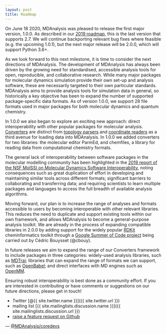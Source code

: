 ```yaml
---
layout: post
title: Roadmap
---
```


On June 18 2020, MDAnalysis was pleased to release the first major version, 1.0.0. As described in our [2019 roadmap](https://www.mdanalysis.org/2019/11/06/roadmap/), this is the last version that supports 2.7. We will continue backporting relevant bug fixes where feasible (e.g. the upcoming 1.0.1), but the next major release will be 2.0.0, which will support Python 3.6+.

As we look forward to this next milestone, it is time to consider the next directions of MDAnalysis. The development of MDAnalysis has always been driven by the growing need for standardised, accessible analysis tools for open, reproducible, and collaborative research. While many major packages for molecular dynamics simulation provide their own set-up and analysis software, these are necessarily targeted to their own particular standards. MDAnalysis aims to provide analysis tools for simulation data in general, so historically a key objective has been to expand the number of supported package-specific data formats. As of version 1.0.0, we support 28 file formats used in major packages for both molecular dynamics and quantum chemistry. 

In 1.0.0 we also began to explore an exciting new approach: direct interoperability with other popular packages for molecular analysis. [Converters](https://www.mdanalysis.org/docs//documentation_pages/converters.html) are distinct from [topology parsers](https://www.mdanalysis.org/docs//documentation_pages/topology_modules.html) and [coordinate readers](https://www.mdanalysis.org/docs//documentation_pages/coordinates_modules.html) as a third avenue for loading data into MDAnalysis. In 1.0.0 we added converters for two libraries: the molecular editor ParmEd, and chemfiles, a library for reading data from computational chemistry formats.

The general lack of interoperability between software packages in the molecular modelling community has been highlighted in the [2019 report of the NSF MolSSI on Molecular Dynamics Software Interoperability](https://drive.google.com/file/d/1HKRhfm1Ev1UMAdvvuXhorSCUJlhtU-1o/view), noting consequences such as great duplication of effort in developing and maintaining similar tools across different formats; significant barriers to collaborating and transferring data; and requiring scientists to learn multiple packages and languages to access the full breadth of available analysis algorithms. 

Moving forward, our plan is to increase the range of analyses and formats accessible to users by becoming interoperable with other relevant libraries. This reduces the need to duplicate and support existing tools within our own framework, and allows MDAnalysis to become a general-purpose analysis toolkit. We are already in the process of expanding compatible libraries in 2.0.0 by adding support for the widely popular [RDKit](https://www.rdkit.org/) cheminformatics toolkit through a [Google Summer of Code project](https://www.mdanalysis.org/2020/05/20/gsoc-students/#c%C3%A9dric-bouysset-from-rdkit-to-the-universe-and-back) being carried out by Cédric Bouysset (@cbouy).

In future releases we aim to expand the range of our Converters framework to include packages in three categories: widely-used analysis libraries, such as [MDTraj](http://mdtraj.org/); libraries that can expand the range of formats we can support, such as [OpenBabel](http://openbabel.org/wiki/Main_Page); and direct interfaces with MD engines such as [OpenMM](http://openmm.org/).

Ensuring robust interoperability is best done as a community effort. If you are interested in contributing or have comments or suggestions on our future directions, please get in touch!

- Twitter [@{{ site.twitter.name }}]({{ site.twitter.url }})
- mailing list [{{ site.mailinglists.discussion.name }}]({{ site.mailinglists.discussion.url }})
- [raise a feature request on Github](https://github.com/MDAnalysis/mdanalysis/issues)
  
— [@MDAnalysis/coredevs](https://github.com/orgs/MDAnalysis/teams/coredevs)
